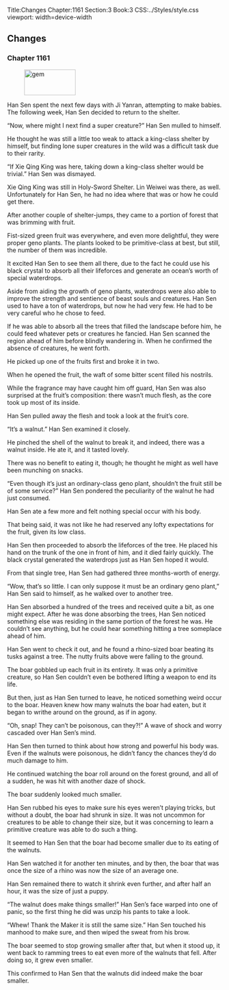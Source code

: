 Title:Changes 
Chapter:1161 
Section:3 
Book:3 
CSS:../Styles/style.css 
viewport: width=device-width
  
## Changes
### Chapter 1161 
<figure>
	<img src="../Images/gem.gif" alt="gem" id="gem" width="120" height="60" />
</figure>
  

  
  Han Sen spent the next few days with Ji Yanran, attempting to make babies. The following week, Han Sen decided to return to the shelter.

“Now, where might I next find a super creature?” Han Sen mulled to himself.

He thought he was still a little too weak to attack a king-class shelter by himself, but finding lone super creatures in the wild was a difficult task due to their rarity.

“If Xie Qing King was here, taking down a king-class shelter would be trivial.” Han Sen was dismayed.

Xie Qing King was still in Holy-Sword Shelter. Lin Weiwei was there, as well. Unfortunately for Han Sen, he had no idea where that was or how he could get there.

After another couple of shelter-jumps, they came to a portion of forest that was brimming with fruit.

Fist-sized green fruit was everywhere, and even more delightful, they were proper geno plants. The plants looked to be primitive-class at best, but still, the number of them was incredible.

It excited Han Sen to see them all there, due to the fact he could use his black crystal to absorb all their lifeforces and generate an ocean’s worth of special waterdrops.

Aside from aiding the growth of geno plants, waterdrops were also able to improve the strength and sentience of beast souls and creatures. Han Sen used to have a ton of waterdrops, but now he had very few. He had to be very careful who he chose to feed.

If he was able to absorb all the trees that filled the landscape before him, he could feed whatever pets or creatures he fancied. Han Sen scanned the region ahead of him before blindly wandering in. When he confirmed the absence of creatures, he went forth.

He picked up one of the fruits first and broke it in two.

When he opened the fruit, the waft of some bitter scent filled his nostrils.

While the fragrance may have caught him off guard, Han Sen was also surprised at the fruit’s composition: there wasn’t much flesh, as the core took up most of its inside.

Han Sen pulled away the flesh and took a look at the fruit’s core.

“It’s a walnut.” Han Sen examined it closely.

He pinched the shell of the walnut to break it, and indeed, there was a walnut inside. He ate it, and it tasted lovely.

There was no benefit to eating it, though; he thought he might as well have been munching on snacks.

“Even though it’s just an ordinary-class geno plant, shouldn’t the fruit still be of some service?” Han Sen pondered the peculiarity of the walnut he had just consumed.

Han Sen ate a few more and felt nothing special occur with his body.

That being said, it was not like he had reserved any lofty expectations for the fruit, given its low class.

Han Sen then proceeded to absorb the lifeforces of the tree. He placed his hand on the trunk of the one in front of him, and it died fairly quickly. The black crystal generated the waterdrops just as Han Sen hoped it would.

From that single tree, Han Sen had gathered three months-worth of energy.

“Wow, that’s so little. I can only suppose it must be an ordinary geno plant,” Han Sen said to himself, as he walked over to another tree.

Han Sen absorbed a hundred of the trees and received quite a bit, as one might expect. After he was done absorbing the trees, Han Sen noticed something else was residing in the same portion of the forest he was. He couldn’t see anything, but he could hear something hitting a tree someplace ahead of him.

Han Sen went to check it out, and he found a rhino-sized boar beating its tusks against a tree. The nutty fruits above were falling to the ground.

The boar gobbled up each fruit in its entirety. It was only a primitive creature, so Han Sen couldn’t even be bothered lifting a weapon to end its life.

But then, just as Han Sen turned to leave, he noticed something weird occur to the boar. Heaven knew how many walnuts the boar had eaten, but it began to writhe around on the ground, as if in agony.

“Oh, snap! They can’t be poisonous, can they?!” A wave of shock and worry cascaded over Han Sen’s mind.

Han Sen then turned to think about how strong and powerful his body was. Even if the walnuts were poisonous, he didn’t fancy the chances they’d do much damage to him.

He continued watching the boar roll around on the forest ground, and all of a sudden, he was hit with another daze of shock.

The boar suddenly looked much smaller.

Han Sen rubbed his eyes to make sure his eyes weren’t playing tricks, but without a doubt, the boar had shrunk in size. It was not uncommon for creatures to be able to change their size, but it was concerning to learn a primitive creature was able to do such a thing.

It seemed to Han Sen that the boar had become smaller due to its eating of the walnuts.

Han Sen watched it for another ten minutes, and by then, the boar that was once the size of a rhino was now the size of an average one.

Han Sen remained there to watch it shrink even further, and after half an hour, it was the size of just a puppy.

“The walnut does make things smaller!” Han Sen’s face warped into one of panic, so the first thing he did was unzip his pants to take a look.

“Whew! Thank the Maker it is still the same size.” Han Sen touched his manhood to make sure, and then wiped the sweat from his brow.

The boar seemed to stop growing smaller after that, but when it stood up, it went back to ramming trees to eat even more of the walnuts that fell. After doing so, it grew even smaller.

This confirmed to Han Sen that the walnuts did indeed make the boar smaller.
